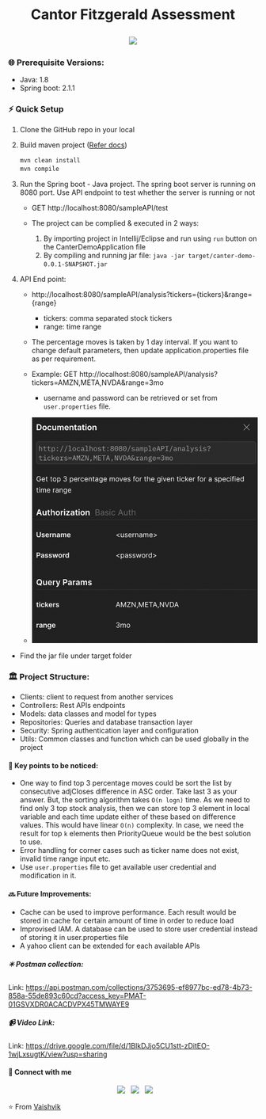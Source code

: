<h1 align="center">

[//]: # (  <img alt="cgapp logo" src="https://www.google.com/imgres?imgurl=https%3A%2F%2Fsovereignstrategy.com%2Fwp-content%2Fuploads%2F2021%2F05%2Fcantor-300x300.png&imgrefurl=https%3A%2F%2Fsovereignstrategy.com%2Fportfolio-item%2Fcantor-fitzgerald%2F&tbnid=nvyYYxsSoWe96M&vet=12ahUKEwiw7dPhw6n9AhV_JmIAHaLzDDkQMygSegUIARCRAg..i&docid=0-AWeVlMLMmxHM&w=300&h=300&q=cantor%20fitzgerald&ved=2ahUKEwiw7dPhw6n9AhV_JmIAHaLzDDkQMygSegUIARCRAg" width="224px"/><br/>)
  Cantor Fitzgerald Assessment
</h1>

<div id="header" align="center">
  <img src="https://media.giphy.com/media/M9gbBd9nbDrOTu1Mqx/giphy.gif" width="100"/>
</div>

### 🌐 Prerequisite Versions:

- Java: 1.8
- Spring boot: 2.1.1

### ⚡ Quick Setup

1. Clone the GitHub repo in your local
2. Build maven project ([Refer docs](https://metamug.com/article/java/build-run-java-maven-project-command-line.html))
    ```bash
    mvn clean install
    mvn compile
    ```
3. Run the Spring boot - Java project. The spring boot server is running on 8080 port. Use API endpoint to test whether
   the server is running or not
    - GET http://localhost:8080/sampleAPI/test

    - The project can be complied & executed in 2 ways:
        1. By importing project in Intellij/Eclipse and run using `run` button on the CanterDemoApplication file
        2. By compiling and running jar file:
           ```java -jar target/canter-demo-0.0.1-SNAPSHOT.jar ```

4. API End point:
    - http://localhost:8080/sampleAPI/analysis?tickers={tickers}&range={range}
        - tickers: comma separated stock tickers
        - range: time range
    - The percentage moves is taken by 1 day interval. If you want to change default parameters, then update application.properties file as per requirement. 
    - Example: GET http://localhost:8080/sampleAPI/analysis?tickers=AMZN,META,NVDA&range=3mo
      - username and password can be retrieved or set from `user.properties` file.

    - ![plot](./api-doc.png)

- Find the jar file under target folder

### 🏛️ Project Structure:

- Clients: client to request from another services
- Controllers: Rest APIs endpoints
- Models: data classes and model for types
- Repositories: Queries and database transaction layer
- Security: Spring authentication layer and configuration
- Utils: Common classes and function which can be used globally in the project

#### 🔆 Key points to be noticed:

- One way to find top 3 percentage moves could be sort the list by consecutive adjCloses difference in ASC order. Take
  last 3 as your answer. But, the sorting algorithm takes `O(n logn)` time. As we need to find only 3 top stock
  analysis, then we can store top 3 element in local variable and each time update either of these based on difference
  values. This would have linear `O(n)` complexity. In case, we need the result for top `k` elements then PriorityQueue
  would be the best solution to use.
- Error handling for corner cases such as ticker name does not exist, invalid time range input etc.
- Use `user.properties` file to get available user credential and modification in it.

#### 🔜 Future Improvements:

- Cache can be used to improve performance. Each result would be stored in cache for certain amount of time in order to
  reduce load
- Improvised IAM. A database can be used to store user credential instead of storing it in user.properties file
- A yahoo client can be extended for each available APIs

##### ✴️ Postman collection:

Link: https://api.postman.com/collections/3753695-ef8977bc-ed78-4b73-858a-55de893c60cd?access_key=PMAT-01GSVXDR0ACACDVPX45TMWAYE9

##### 📹 Video Link:

Link: https://drive.google.com/file/d/1BIkDJjo5CU1stt-zDitEO-1wjLxsugtK/view?usp=sharing

#### 📲 Connect with me

<p align="center">
&nbsp; <a href="https://twitter.com/vaishvikb24" target="_blank" rel="noopener noreferrer"><img src="https://img.icons8.com/plasticine/100/000000/twitter.png" width="50" /></a>  
&nbsp; <a href="https://www.linkedin.com/in/vaishvik-brahmbhatt-176948166/" target="_blank" rel="noopener noreferrer"><img src="https://img.icons8.com/plasticine/100/000000/linkedin.png" width="50" /></a>
&nbsp; <a href="mailto:vbrahmb2@stevens.edu" target="_blank" rel="noopener noreferrer"><img src="https://img.icons8.com/plasticine/100/000000/gmail.png"  width="50" /></a>
</p>

⭐️ From [Vaishvik](https://github.com/vaishvik24)
